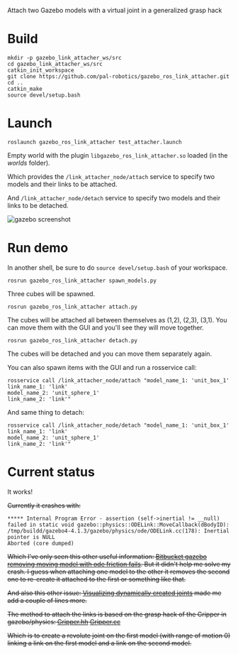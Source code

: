 Attach two Gazebo models with a virtual joint in a generalized grasp hack

# Build

````
mkdir -p gazebo_link_attacher_ws/src
cd gazebo_link_attacher_ws/src
catkin_init_workspace
git clone https://github.com/pal-robotics/gazebo_ros_link_attacher.git
cd ..
catkin_make
source devel/setup.bash
````


# Launch

    roslaunch gazebo_ros_link_attacher test_attacher.launch

Empty world with the plugin `libgazebo_ros_link_attacher.so` loaded (in the *worlds* folder).

Which provides the `/link_attacher_node/attach` service to specify two models and their links to be attached.

And `/link_attacher_node/detach` service to specify two models and their links to be detached.

![gazebo screenshot](ss.png)

# Run demo

In another shell, be sure to do `source devel/setup.bash` of your workspace.

    rosrun gazebo_ros_link_attacher spawn_models.py

Three cubes will be spawned.

    rosrun gazebo_ros_link_attacher attach.py

The cubes will be attached all between themselves as (1,2), (2,3), (3,1). You can move them with the GUI and you'll see they will move together.

    rosrun gazebo_ros_link_attacher detach.py

The cubes will be detached and you can move them separately again.

You can also spawn items with the GUI and run a rosservice call:
````
rosservice call /link_attacher_node/attach "model_name_1: 'unit_box_1'
link_name_1: 'link'
model_name_2: 'unit_sphere_1'
link_name_2: 'link'"
````

And same thing to detach:
````
rosservice call /link_attacher_node/detach "model_name_1: 'unit_box_1'
link_name_1: 'link'
model_name_2: 'unit_sphere_1'
link_name_2: 'link'"
````


# Current status
It works!

~~Currently it crashes with:~~

````
***** Internal Program Error - assertion (self->inertial != __null) failed in static void gazebo::physics::ODELink::MoveCallback(dBodyID):
/tmp/buildd/gazebo4-4.1.3/gazebo/physics/ode/ODELink.cc(178): Inertial pointer is NULL
Aborted (core dumped)
````

~~Which I've only seen this other useful information: [Bitbucket gazebo removing moving model with ode friction fails](https://bitbucket.org/osrf/gazebo/issues/1177/removing-moving-model-with-ode-friction). But it didn't help me solve my crash. I guess when attaching one model to the other it removes the second one to re-create it attached to the first or something like that.~~

~~And also this other issue: [Visualizing dynamically created joints](https://bitbucket.org/osrf/gazebo/issues/1077/visualizing-dynamically-created-joints) made me add a couple of lines more.~~

~~The method to attach the links is based on the grasp hack of the Gripper in gazebo/physics:
[Gripper.hh](https://bitbucket.org/osrf/gazebo/src/1d1e3a542af81670f43a120e1df7190592bc4c0f/gazebo/physics/Gripper.hh?at=default&fileviewer=file-view-default)
[Gripper.cc](https://bitbucket.org/osrf/gazebo/src/1d1e3a542af81670f43a120e1df7190592bc4c0f/gazebo/physics/Gripper.cc?at=default&fileviewer=file-view-default)~~

~~Which is to create a revolute joint on the first model (with range of motion 0) linking a link on the first model and a link on the second model.~~
